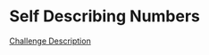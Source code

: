 Self Describing Numbers
=======================

[Challenge Description](https://www.codeeval.com/open_challenges/40)